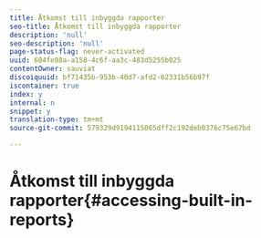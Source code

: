 ```yaml
---
title: Åtkomst till inbyggda rapporter
seo-title: Åtkomst till inbyggda rapporter
description: 'null'
seo-description: 'null'
page-status-flag: never-activated
uuid: 684fe08a-a158-4c6f-aa3c-483d5255b025
contentOwner: sauviat
discoiquuid: bf71435b-953b-40d7-afd2-62331b56b97f
iscontainer: true
index: y
internal: n
snippet: y
translation-type: tm+mt
source-git-commit: 579329d9194115065dff2c192deb0376c75e67bd

---
```



# Åtkomst till inbyggda rapporter{#accessing-built-in-reports}

